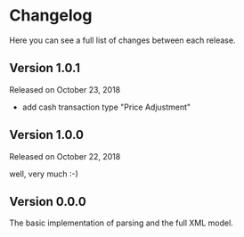 # Changelog

Here you can see a full list of changes between each release.

## Version 1.0.1

Released on October 23, 2018

- add cash transaction type "Price Adjustment"

## Version 1.0.0

Released on October 22, 2018

well, very much :-)

## Version 0.0.0

The basic implementation of parsing and the full XML model.